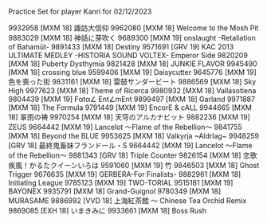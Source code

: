 Practice Set for player Kanri for 02/12/2023

9932958 \[MXM 18\] 諏訪大信仰
9962080 \[MXM 18\] Welcome to the Mosh Pit
9883029 \[MXM 18\] 神話に芽吹く
9689300 \[MXM 19\] onslaught -Retaliation of Bahamūt-
9891433 \[MXM 18\] Destiny
9571691 \[GRV 19\] KAC 2013 ULTIMATE MEDLEY -HISTORIA SOUND VOLTEX- Emperor Side
9820209 \[MXM 18\] Puberty Dysthymia
9821428 \[MXM 18\] JUNKIE FLAVOR
9945490 \[MXM 18\] crossing blue
9599406 \[MXM 19\] Daisycutter
9645776 \[MXM 19\] 色を喪った街
9831161 \[MXM 18\] 雷鼓サンダービート
9886569 \[MXM 18\] Sky High
9977623 \[MXM 18\] Theme of Ricerca
9980932 \[MXM 18\] Vallasotiena
9804439 \[MXM 19\] Fαtα∠ Ent∠mEnt
9899497 \[MXM 18\] Garland
9971887 \[MXM 18\] The Formula
9791449 \[MXM 19\] EncorE & cALL
9944665 \[MXM 18\] 翠雨の祷
9970254 \[MXM 18\] 天穹のアルカナビット
9882236 \[MXM 19\] ZEUS
9664442 \[MXM 19\] Lancelot ～Flame of the Rebellion～
9841755 \[MXM 18\] Beyond the BLUE
9953625 \[MXM 18\] Valkyrja ~Aldrlag~
9948259 \[GRV 18\] 最終鬼畜妹フランドール・S
9664442 \[MXM 19\] Lancelot ～Flame of the Rebellion～
9881343 \[GRV 18\] Triple Counter
9826154 \[MXM 18\] 恋歌疾風！かるたクイーンいろは
9591060 \[MXM 19\] 竹
9846503 \[MXM 18\] Ghost Trigger
9676635 \[MXM 19\] GERBERA-For Finalists-
9882961 \[MXM 18\] Initiating League
9785123 \[MXM 19\] TWO-TORIAL
9515181 \[MXM 19\] BAYONEX
9935791 \[MXM 18\] Grand-Guignol
9780349 \[MXM 18\] MURASAME
9886992 \[VVD 18\] 上海紅茶館 ～ Chinese Tea Orchid Remix
9869085 \[EXH 18\] いまきみに
9933661 \[MXM 18\] Boss Rush
